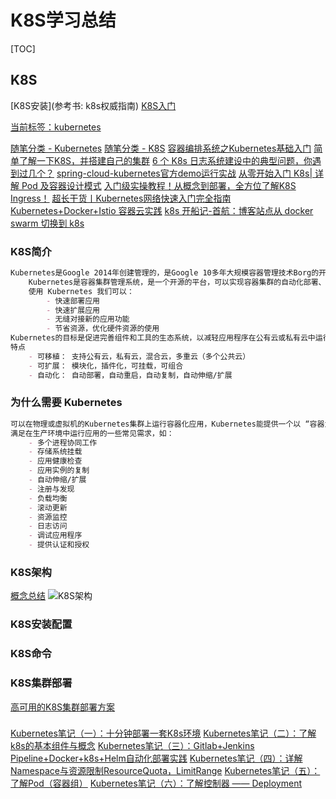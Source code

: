 # K8S学习总结

[TOC]

## K8S
[K8S安装](参考书: k8s权威指南)
[K8S入门](https://www.funtl.com/zh/service-mesh-kubernetes/)

[当前标签：kubernetes](https://www.cnblogs.com/zhanglianghhh/tag/kubernetes/default.html?page=2)

[随笔分类 - Kubernetes](https://www.cnblogs.com/dukuan/category/1320955.html)
[随笔分类 - K8S](https://www.cnblogs.com/zzq6032010/category/1877374.html)
[容器编排系统之Kubernetes基础入门](https://www.cnblogs.com/qiuhom-1874/p/14126750.html)
[简单了解一下K8S，并搭建自己的集群](https://www.cnblogs.com/detectiveHLH/p/12048795.html)
[6 个 K8s 日志系统建设中的典型问题，你遇到过几个？](https://www.cnblogs.com/alisystemsoftware/p/11544392.html)
[spring-cloud-kubernetes官方demo运行实战](https://www.cnblogs.com/bolingcavalry/p/11445732.html)
[从零开始入门 K8s| 详解 Pod 及容器设计模式](https://www.cnblogs.com/alisystemsoftware/p/11551525.html)
[入门级实操教程！从概念到部署，全方位了解K8S Ingress！](https://www.cnblogs.com/rancherlabs/p/12034075.html)
[超长干货丨Kubernetes网络快速入门完全指南](https://www.cnblogs.com/rancherlabs/p/12101762.html)
[Kubernetes+Docker+Istio 容器云实践](https://www.cnblogs.com/yixinjishu/p/11691932.html)
[k8s 开船记-首航：博客站点从 docker swarm 切换到 k8s](https://www.cnblogs.com/cmt/p/12033446.html)
### K8S简介
```markdown
Kubernetes是Google 2014年创建管理的，是Google 10多年大规模容器管理技术Borg的开源版本。
    Kubernetes是容器集群管理系统，是一个开源的平台，可以实现容器集群的自动化部署、自动扩缩容、维护等功能。
    使用 Kubernetes 我们可以：
        - 快速部署应用
        - 快速扩展应用
        - 无缝对接新的应用功能
        - 节省资源，优化硬件资源的使用
Kubernetes的目标是促进完善组件和工具的生态系统，以减轻应用程序在公有云或私有云中运行的负担。
特点
    - 可移植： 支持公有云，私有云，混合云，多重云（多个公共云）
    - 可扩展： 模块化，插件化，可挂载，可组合
    - 自动化： 自动部署，自动重启，自动复制，自动伸缩/扩展
```
### 为什么需要 Kubernetes
```markdown
可以在物理或虚拟机的Kubernetes集群上运行容器化应用，Kubernetes能提供一个以 “容器为中心的基础架构”，
满足在生产环境中运行应用的一些常见需求，如：
    - 多个进程协同工作
    - 存储系统挂载
    - 应用健康检查
    - 应用实例的复制
    - 自动伸缩/扩展
    - 注册与发现
    - 负载均衡
    - 滚动更新
    - 资源监控
    - 日志访问
    - 调试应用程序
    - 提供认证和授权
```
### K8S架构
[概念总结](https://www.funtl.com/zh/service-mesh-kubernetes/%E6%A6%82%E5%BF%B5%E6%80%BB%E7%BB%93.html)
![K8S架构](https://www.funtl.com/assets1/Lusifer_20190531065907.png)
### K8S安装配置
### K8S命令
###
### K8S集群部署
[高可用的K8S集群部署方案](https://www.cnblogs.com/ants/p/11489598.html)
### 
[Kubernetes笔记（一）：十分钟部署一套K8s环境](https://www.cnblogs.com/spec-dog/p/12793018.html)
[Kubernetes笔记（二）：了解k8s的基本组件与概念](https://www.cnblogs.com/spec-dog/p/12849328.html)
[Kubernetes笔记（三）：Gitlab+Jenkins Pipeline+Docker+k8s+Helm自动化部署实践](https://www.cnblogs.com/spec-dog/p/12874295.html)
[Kubernetes笔记（四）：详解Namespace与资源限制ResourceQuota，LimitRange](https://www.cnblogs.com/spec-dog/p/13035898.html)
[Kubernetes笔记（五）：了解Pod（容器组）](https://www.cnblogs.com/spec-dog/p/13651965.html)
[Kubernetes笔记（六）：了解控制器 —— Deployment](https://www.cnblogs.com/spec-dog/p/14003370.html)
